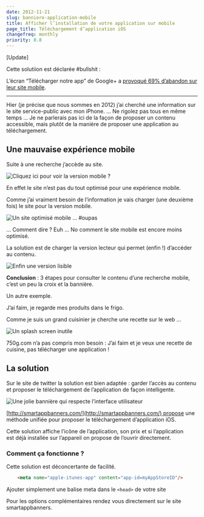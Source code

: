 ```yaml
---
date: 2012-11-21
slug: banniere-application-mobile
title: Afficher l’installation de votre application sur mobile
page_title: Téléchargement d’application iOS
changefreq: monthly
priority: 0.8
---
```


[Update]

Cette solutiion est déclarée #bullshit :

L’écran “Télécharger notre app” de Google+ a [provoqué 69% d’abandon sur leur site mobile](http://googlewebmastercentral.blogspot.co.uk/2015/07/google-case-study-on-app-download-interstitials.html).

- - -

Hier (je précise que nous sommes en 2012) j’ai cherché une information sur le site service-public avec mon iPhone.
...
Ne rigolez pas tous en même temps ...
Je ne parlerais pas ici de la façon de proposer un contenu accessible, mais plutôt de la manière de proposer une application au téléchargement.

## Une mauvaise expérience mobile

Suite à une recherche j’accède au site.

![Cliquez ici pour voir la version mobile ?](blog/legacy/2012/11/service-public-mobile.png?raw=true)

En effet le site n’est pas du tout optimisé pour une expérience mobile.

Comme j’ai vraiment besoin de l’information je vais charger (une deuxième fois) le site pour la version mobile.

![Un site optimisé mobile ... #oupas](blog/legacy/2012/11/service-public-mobile-site.png?raw=true)


... Comment dire ? Euh ... No comment le site mobile est encore moins optimisé.


La solution est de charger la version lecteur qui permet (enfin !) d’accéder au contenu.

![Enfin une version lisible](blog/legacy/2012/11/service-public-mobile-lecteur.png?raw=true)



__Conclusion__ : 3 étapes pour consulter le contenu d’une recherche mobile, c’est un peu la croix et la bannière.

Un autre exemple.

J’ai faim, je regarde mes produits dans le frigo.

Comme je suis un grand cuisinier je cherche une recette sur le web ...

![Un splash screen inutile](blog/legacy/2012/11/750g-mobile.png?raw=true)

750g.com n’a pas compris mon besoin : J’ai faim et je veux une recette de cuisine, pas télécharger une application !

## La solution

Sur le site de twitter la solution est bien adaptée : garder l’accès au contenu et proposer le téléchargement de l’application de façon intelligente.


![Une jolie bannière qui respecte l’interface utilisateur](blog/legacy/2012/11/smartappbanner.png?raw=true)


[http://smartappbanners.com/](http://smartappbanners.com/) propose une méthode unifiée pour proposer le téléchargement d’application iOS.




Cette solution affiche l’icône de l’application, son prix et si l’application est déjà installée sur l’appareil on propose de l’ouvrir directement.




### Comment ça fonctionne ?

Cette solution est déconcertante de facilité.

~~~ html
    <meta name="apple-itunes-app" content="app-id=myAppStoreID"/>
~~~

Ajouter simplement une balise meta dans le `<head>` de votre site

Pour les options complémentaires rendez vous directement sur le site smartappbanners.
